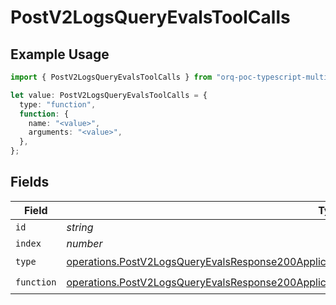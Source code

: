 # PostV2LogsQueryEvalsToolCalls

## Example Usage

```typescript
import { PostV2LogsQueryEvalsToolCalls } from "orq-poc-typescript-multi-env-version/models/operations";

let value: PostV2LogsQueryEvalsToolCalls = {
  type: "function",
  function: {
    name: "<value>",
    arguments: "<value>",
  },
};
```

## Fields

| Field                                                                                                                                                                                                              | Type                                                                                                                                                                                                               | Required                                                                                                                                                                                                           | Description                                                                                                                                                                                                        |
| ------------------------------------------------------------------------------------------------------------------------------------------------------------------------------------------------------------------ | ------------------------------------------------------------------------------------------------------------------------------------------------------------------------------------------------------------------ | ------------------------------------------------------------------------------------------------------------------------------------------------------------------------------------------------------------------ | ------------------------------------------------------------------------------------------------------------------------------------------------------------------------------------------------------------------ |
| `id`                                                                                                                                                                                                               | *string*                                                                                                                                                                                                           | :heavy_minus_sign:                                                                                                                                                                                                 | N/A                                                                                                                                                                                                                |
| `index`                                                                                                                                                                                                            | *number*                                                                                                                                                                                                           | :heavy_minus_sign:                                                                                                                                                                                                 | N/A                                                                                                                                                                                                                |
| `type`                                                                                                                                                                                                             | [operations.PostV2LogsQueryEvalsResponse200ApplicationJSONResponseBodyItems27WorkflowRunDataType](../../models/operations/postv2logsqueryevalsresponse200applicationjsonresponsebodyitems27workflowrundatatype.md) | :heavy_check_mark:                                                                                                                                                                                                 | N/A                                                                                                                                                                                                                |
| `function`                                                                                                                                                                                                         | [operations.PostV2LogsQueryEvalsResponse200ApplicationJSONResponseBodyFunction](../../models/operations/postv2logsqueryevalsresponse200applicationjsonresponsebodyfunction.md)                                     | :heavy_check_mark:                                                                                                                                                                                                 | N/A                                                                                                                                                                                                                |